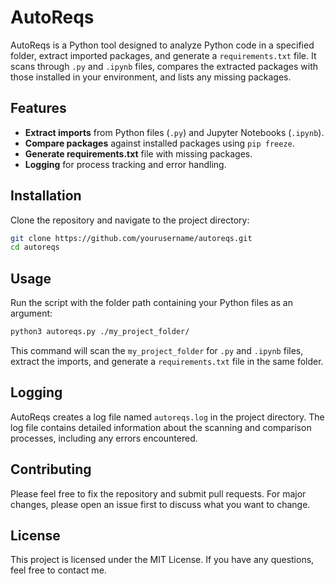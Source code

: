 # AutoReqs

AutoReqs is a Python tool designed to analyze Python code in a specified folder, extract imported packages, and generate a `requirements.txt` file. It scans through `.py` and `.ipynb` files, compares the extracted packages with those installed in your environment, and lists any missing packages.

## Features

- **Extract imports** from Python files (`.py`) and Jupyter Notebooks (`.ipynb`).
- **Compare packages** against installed packages using `pip freeze`.
- **Generate requirements.txt** file with missing packages.
- **Logging** for process tracking and error handling.

## Installation

Clone the repository and navigate to the project directory:

```bash
git clone https://github.com/yourusername/autoreqs.git
cd autoreqs
```

## Usage

Run the script with the folder path containing your Python files as an argument:

```bash
python3 autoreqs.py ./my_project_folder/
```

This command will scan the `my_project_folder` for `.py` and `.ipynb` files, extract the imports, and generate a `requirements.txt` file in the same folder.

## Logging

AutoReqs creates a log file named `autoreqs.log` in the project directory. The log file contains detailed information about the scanning and comparison processes, including any errors encountered.

## Contributing
Please feel free to fix the repository and submit pull requests. For major changes, please open an issue first to discuss what you want to change.

## License
This project is licensed under the MIT License. If you have any questions, feel free to contact me.
